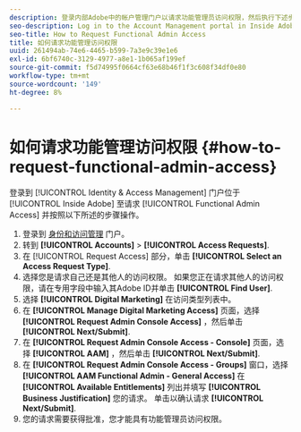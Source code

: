 ```yaml
---
description: 登录内部Adobe中的帐户管理门户以请求功能管理员访问权限，然后执行下述步骤。
seo-description: Log in to the Account Management portal in Inside Adobe to request Functional Admin Access and follow the steps described below.
seo-title: How to Request Functional Admin Access
title: 如何请求功能管理访问权限
uuid: 261494ab-74e6-4465-b599-7a3e9c39e1e6
exl-id: 6bf6740c-3129-4977-a8e1-1b065af199ef
source-git-commit: f5d74995f0664cf63e68b46f1f3c608f34df0e80
workflow-type: tm+mt
source-wordcount: '149'
ht-degree: 8%

---
```


# 如何请求功能管理访问权限 {#how-to-request-functional-admin-access}

登录到 [!UICONTROL Identity & Access Management] 门户位于 [!UICONTROL Inside Adobe] 至请求 [!UICONTROL Functional Admin Access] 并按照以下所述的步骤操作。

<!-- request-functional-admin-access.xml -->

1. 登录到 [身份和访问管理](https://iam.corp.adobe.com) 门户。
2. 转到 **[!UICONTROL Accounts]** > **[!UICONTROL Access Requests]**.
3. 在 [!UICONTROL Request Access] 部分，单击 **[!UICONTROL Select an Access Request Type]**.
4. 选择您是请求自己还是其他人的访问权限。 如果您正在请求其他人的访问权限，请在专用字段中输入其Adobe ID并单击 **[!UICONTROL Find User]**.
5. 选择 **[!UICONTROL Digital Marketing]** 在访问类型列表中。
6. 在 **[!UICONTROL Manage Digital Marketing Access]** 页面，选择 **[!UICONTROL Request Admin Console Access]** ，然后单击 **[!UICONTROL Next/Submit]**.
7. 在 **[!UICONTROL Request Admin Console Access - Console]** 页面，选择 **[!UICONTROL AAM]** ，然后单击 **[!UICONTROL Next/Submit]**.
8. 在 **[!UICONTROL Request Admin Console Access - Groups]** 窗口，选择 **[!UICONTROL AAM Functional Admin - General Access]** 在 **[!UICONTROL Available Entitlements]** 列出并填写 **[!UICONTROL Business Justification]** 您的请求。 单击以确认请求 **[!UICONTROL Next/Submit]**.
9. 您的请求需要获得批准，您才能具有功能管理员访问权限。

